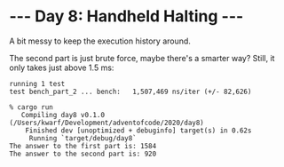 # --- Day 8: Handheld Halting ---

A bit messy to keep the execution history around.

The second part is just brute force, maybe there's a smarter way? Still, it only takes just above 1.5 ms:
```
running 1 test
test bench_part_2 ... bench:   1,507,469 ns/iter (+/- 82,626)
```

```
% cargo run
   Compiling day8 v0.1.0 (/Users/kwarf/Development/adventofcode/2020/day8)
    Finished dev [unoptimized + debuginfo] target(s) in 0.62s
     Running `target/debug/day8`
The answer to the first part is: 1584
The answer to the second part is: 920
```
